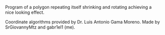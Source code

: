 Program of a polygon repeating itself shrinking and rotating
achieving a nice looking effect.

Coordinate algorithms provided by Dr. Luis Antonio Gama Moreno.
Made by SrGiovannyMtz and gabr1el1 (me).
